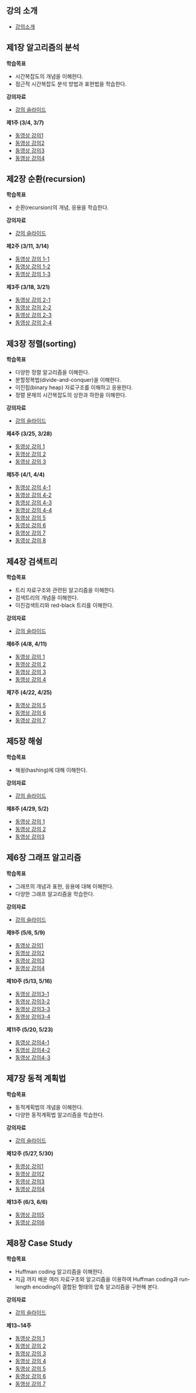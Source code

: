 ## 강의 소개 ##
* [강의소개](https://github.com/ohkwn/Algorithm-2019/blob/master/slides/course%20orientation.pdf)

## **제1장 알고리즘의 분석**

**학습목표**
* 시간복잡도의 개념을 이해한다.
* 점근적 시간복잡도 분석 방법과 표현법을 학습한다.

**강의자료**
 - [강의 슬라이드](https://github.com/ohkwn/Algorithm-2019/blob/master/slides/chap01_time_complexity.pdf)

**제1주 (3/4, 3/7)**

* [동영상 강의1](https://www.youtube.com/watch?v=kg-bcK1ygIA&feature=youtu.be)
* [동영상 강의2](https://www.youtube.com/watch?v=SO7xhml3Np4&t=517s)
* [동영상 강의3](https://www.youtube.com/watch?v=ZX2mC6OJrqM&list=PL52K_8WQO5oXIATx2vcTvqwxXxoGxxsIz&index=48)
* [동영상 강의4](https://www.youtube.com/watch?v=p0cC6sZg3OI&list=PL52K_8WQO5oXIATx2vcTvqwxXxoGxxsIz&index=49)

## **제2장 순환(recursion)**

**학습목표**

 - 순환(recursion)의 개념, 응용을 학습한다.

**강의자료**

 - [강의 슬라이드](https://github.com/ohkwn/Algorithm-2019/blob/master/slides/chap02_recursion.pdf)

**제2주 (3/11, 3/14)**

 - [동영상 강의 1-1](https://www.youtube.com/watch?v=ln7AfppN7mY&index=1&list=PL52K_8WQO5oUuH06MLOrah4h05TZ4n38l)
 - [동영상 강의 1-2](https://www.youtube.com/watch?v=tuzf1yLPgRI&list=PL52K_8WQO5oUuH06MLOrah4h05TZ4n38l&index=2)
 - [동영상 강의 1-3](https://www.youtube.com/watch?v=Vwfo_hrxuzg&index=3&list=PL52K_8WQO5oUuH06MLOrah4h05TZ4n38l)

**제3주 (3/18, 3/21)**

 - [동영상 강의 2-1](https://www.youtube.com/watch?v=m6lXDsx7oCk&index=4&list=PL52K_8WQO5oUuH06MLOrah4h05TZ4n38l)
 - [동영상 강의 2-2](https://www.youtube.com/watch?v=HHJFlVT1tBw&list=PL52K_8WQO5oUuH06MLOrah4h05TZ4n38l&index=5)
 - [동영상 강의 2-3](https://www.youtube.com/watch?v=xKGbWC-DPT4&list=PL52K_8WQO5oUuH06MLOrah4h05TZ4n38l&index=6)
 - [동영상 강의 2-4](https://www.youtube.com/watch?v=nkeMRRIVW9s&index=7&list=PL52K_8WQO5oUuH06MLOrah4h05TZ4n38l)

## **제3장 정렬(sorting)**

**학습목표**

 - 다양한 정렬 알고리즘을 이해한다.
 - 분할정복법(divide-and-conquer)을 이해한다.
 - 이진힙(binary heap) 자료구조를 이해하고 응용한다.
 - 정렬 문제의 시간복잡도의 상한과 하한을 이해한다.

**강의자료** 

 - [강의 슬라이드](https://github.com/ohkwn/Algorithm-2019/blob/master/slides/chap03_sorting.pdf)

**제4주 (3/25, 3/28)**

 - [동영상 강의 1](https://www.youtube.com/watch?v=0dG7xTt5IfQ&list=PL52K_8WQO5oUuH06MLOrah4h05TZ4n38l&index=8)
 - [동영상 강의 2](https://www.youtube.com/watch?v=2YvFRAC8UTM&index=9&list=PL52K_8WQO5oUuH06MLOrah4h05TZ4n38l)
 - [동영상 강의 3](https://www.youtube.com/watch?v=hq4dpyuX4Uw&index=10&list=PL52K_8WQO5oUuH06MLOrah4h05TZ4n38l)

**제5주 (4/1, 4/4)**

 - [동영상 강의 4-1](https://www.youtube.com/watch?v=ihyg2OR8IR0&list=PL52K_8WQO5oUuH06MLOrah4h05TZ4n38l&index=11)
 - [동영상 강의 4-2](https://www.youtube.com/watch?v=aV6Mn6Afvns&list=PL52K_8WQO5oUuH06MLOrah4h05TZ4n38l&index=12)
 - [동영상 강의 4-3](https://www.youtube.com/watch?v=4ULxG2Q3vgU&index=13&list=PL52K_8WQO5oUuH06MLOrah4h05TZ4n38l)
 - [동영상 강의 4-4](https://www.youtube.com/watch?v=2bp2ZSS3O0g&list=PL52K_8WQO5oUuH06MLOrah4h05TZ4n38l&index=14)
 - [동영상 강의 5](https://www.youtube.com/watch?v=mno6bZBKQGU&list=PL52K_8WQO5oUuH06MLOrah4h05TZ4n38l&index=15)
 - [동영상 강의 6](https://www.youtube.com/watch?v=XPzO3kG7kH8&index=16&list=PL52K_8WQO5oUuH06MLOrah4h05TZ4n38l)
 - [동영상 강의 7](https://www.youtube.com/watch?v=eCnKp9bzErg&index=17&list=PL52K_8WQO5oUuH06MLOrah4h05TZ4n38l)
 - [동영상 강의 8](https://www.youtube.com/watch?v=ESwVlixFtak&list=PL52K_8WQO5oUuH06MLOrah4h05TZ4n38l&index=18)

## **제4장 검색트리**

**학습목표**

 - 트리 자료구조와 관련된 알고리즘을 이해한다.
 - 검색트리의 개념을 이해한다.
 - 이진검색트리와 red-black 트리를 이해한다.

**강의자료** 

 - [강의 슬라이드](https://github.com/ohkwn/Algorithm-2019/blob/master/slides/chap04_search_trees.pdf)

**제6주 (4/8, 4/11)**

 - [동영상 강의 1](https://www.youtube.com/watch?v=TdakkF5Xh6o&index=19&list=PL52K_8WQO5oUuH06MLOrah4h05TZ4n38l)
 - [동영상 강의 2](https://www.youtube.com/watch?v=4RmfHRZasoY&index=20&list=PL52K_8WQO5oUuH06MLOrah4h05TZ4n38l)
 - [동영상 강의 3](https://www.youtube.com/watch?v=WilvVYrqUFU&index=21&list=PL52K_8WQO5oUuH06MLOrah4h05TZ4n38l&t=4s)
 - [동영상 강의 4](https://www.youtube.com/watch?v=jZxjrJ9CgQw&index=22&list=PL52K_8WQO5oUuH06MLOrah4h05TZ4n38l&t=33s)

**제7주 (4/22, 4/25)**

 - [동영상 강의 5](https://www.youtube.com/watch?v=gF20ZSplxZE&index=23&list=PL52K_8WQO5oUuH06MLOrah4h05TZ4n38l&t=7s)
 - [동영상 강의 6](https://www.youtube.com/watch?v=98g_cnvbyqA&index=24&list=PL52K_8WQO5oUuH06MLOrah4h05TZ4n38l&t=18s)
 - [동영상 강의 7](https://www.youtube.com/watch?v=45jz_f5si4A&index=25&list=PL52K_8WQO5oUuH06MLOrah4h05TZ4n38l&t=30s)

## 제5장 해슁

**학습목표**

 - 해슁(hashing)에 대해 이해한다.

**강의자료** 

 - [강의 슬라이드](https://github.com/ohkwn/Algorithm-2019/blob/master/slides/chap05_hashing.pdf)

**제8주  (4/29, 5/2)**

 - [동영상 강의 1](https://www.youtube.com/watch?v=NVSGxL6nqJc&index=26&list=PL52K_8WQO5oUuH06MLOrah4h05TZ4n38l)
 - [동영상 강의 2](https://www.youtube.com/watch?v=e4_NfDqKIkI&index=27&list=PL52K_8WQO5oUuH06MLOrah4h05TZ4n38l)
 - [동영상 강의3](https://www.youtube.com/watch?v=Or2I0KUTo3o&list=PL52K_8WQO5oUuH06MLOrah4h05TZ4n38l&index=28)

## 제6장 그래프 알고리즘

**학습목표**

 - 그래프의 개념과 표현, 응용에 대해 이해한다.
 - 다양한 그래프 알고리즘을 학습한다.

**강의자료** 

 - [강의 슬라이드](https://github.com/ohkwn/Algorithm-2019/blob/master/slides/chap06_graph.pdf)

**제9주  (5/6, 5/9)**

  - [동영상 강의1](https://www.youtube.com/watch?v=hiW1KAyN1sc)
  - [동영상 강의2](https://www.youtube.com/watch?v=O7pDLEMsiBs)
  - [동영상 강의3](https://www.youtube.com/watch?v=ncR3yXlvyjE&feature=youtu.be)
  - [동영상 강의4](https://www.youtube.com/watch?v=hiA8PYL6Jf4&index=32&list=PL52K_8WQO5oUuH06MLOrah4h05TZ4n38l)

**제10주  (5/13, 5/16)**

  - [동영상 강의3-1](https://www.youtube.com/watch?v=i4ZDgJS0_yM&list=PL52K_8WQO5oUuH06MLOrah4h05TZ4n38l&index=33)
  - [동영상 강의3-2](https://www.youtube.com/watch?v=Z_ug3JRxu2s&list=PL52K_8WQO5oUuH06MLOrah4h05TZ4n38l&index=34)
  - [동영상 강의3-3](https://www.youtube.com/watch?v=_ocho3EzDH4&index=35&list=PL52K_8WQO5oUuH06MLOrah4h05TZ4n38l)
  - [동영상 강의3-4](https://www.youtube.com/watch?v=n9kjPc_W_rc&list=PL52K_8WQO5oUuH06MLOrah4h05TZ4n38l&index=36)

**제11주  (5/20, 5/23)**

  - [동영상 강의4-1](https://www.youtube.com/watch?v=QH-Btq8SgLQ&list=PL52K_8WQO5oUuH06MLOrah4h05TZ4n38l&index=37)
  - [동영상 강의4-2](https://www.youtube.com/watch?v=icqzGct4V1s&index=38&list=PL52K_8WQO5oUuH06MLOrah4h05TZ4n38l)
  - [동영상 강의4-3](https://www.youtube.com/watch?v=5uqOvsVmfJw&list=PL52K_8WQO5oUuH06MLOrah4h05TZ4n38l&index=39)

## 제7장 동적 계획법

**학습목표**

 - 동적계획법의 개념을 이해한다.
 - 다양한 동적계획법 알고리즘을 학습한다.

**강의자료** 

 - [강의 슬라이드](https://github.com/ohkwn/Algorithm-2019/blob/master/slides/chap07_dynamic_programmming.pdf)

**제12주  (5/27, 5/30)**

  - [동영상 강의1](https://www.youtube.com/watch?v=K15qLnKKrow&list=PL52K_8WQO5oUuH06MLOrah4h05TZ4n38l&index=50)
  - [동영상 강의2](https://www.youtube.com/watch?v=j_sdjivoPs8&list=PL52K_8WQO5oUuH06MLOrah4h05TZ4n38l&index=52)
  - [동영상 강의3](https://www.youtube.com/watch?v=3YBbzX1ueXk&list=PL52K_8WQO5oUuH06MLOrah4h05TZ4n38l&index=53)
  - [동영상 강의4](https://www.youtube.com/watch?v=n_3E2-UhLeU&list=PL52K_8WQO5oUuH06MLOrah4h05TZ4n38l&index=54)

**제13주 (6/3, 6/6)**

  - [동영상 강의5](https://www.youtube.com/watch?v=EtGqdy-9w9M&index=55&list=PL52K_8WQO5oUuH06MLOrah4h05TZ4n38l)
  - [동영상 강의6](https://www.youtube.com/watch?v=mUFfuzpnLHs&index=56&list=PL52K_8WQO5oUuH06MLOrah4h05TZ4n38l)

## 제8장 Case Study

 **학습목표**

 - Huffman coding 알고리즘을 이해한다.
 - 지금 까지 배운 여러 자료구조와 알고리즘을 이용하여 Huffman coding과 run-length encoding이 결합된 형태의 압축 알고리즘을 구현해 본다.

**강의자료** 

 - [강의 슬라이드](https://github.com/ohkwn/Algorithm-2019/blob/master/slides/chap08_compression.pdf)

**제13~14주**

  - [동영상 강의 1](https://www.youtube.com/watch?v=FwwnXICoFWw&list=PL52K_8WQO5oUuH06MLOrah4h05TZ4n38l&index=40)
  - [동영상 강의 2](https://www.youtube.com/watch?v=w3mH-HoyUbI&index=41&list=PL52K_8WQO5oUuH06MLOrah4h05TZ4n38l)
  - [동영상 강의 3](https://www.youtube.com/watch?v=IjwPDH-rQHM&index=42&list=PL52K_8WQO5oUuH06MLOrah4h05TZ4n38l)
  - [동영상 강의 4](https://www.youtube.com/watch?v=Vk7Bgr5XKXM&index=43&list=PL52K_8WQO5oUuH06MLOrah4h05TZ4n38l)
  - [동영상 강의 5](https://youtu.be/KMt8t0UmLGE)
  - [동영상 강의 6](https://www.youtube.com/watch?v=Sjm6hoA7-p4&list=PL52K_8WQO5oUuH06MLOrah4h05TZ4n38l&index=45)
  - [동영상 강의 7](https://www.youtube.com/watch?v=aapk9Y_n57s&index=46&list=PL52K_8WQO5oUuH06MLOrah4h05TZ4n38l)
